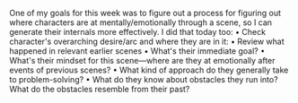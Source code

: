 One of my goals for this week was to figure out a process for figuring out where characters are at mentally/emotionally through a scene, so I can generate their internals more effectively. I did that today too:
	•	Check character's overarching desire/arc and where they are in it: 
	•	Review what happened in relevant earlier scenes
	•	What's their immediate goal? 
	•	What's their mindset for this scene—where are they at emotionally after events of previous scenes? 
	•	What kind of approach do they generally take to problem-solving?
	•	What do they know about obstacles they run into? What do the obstacles resemble from their past?

